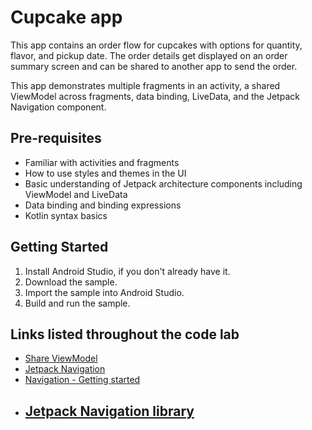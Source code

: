 Cupcake app
=================================

This app contains an order flow for cupcakes with options for quantity, flavor, and pickup date.
The order details get displayed on an order summary screen and can be shared to another app to
send the order.

This app demonstrates multiple fragments in an activity, a shared ViewModel across fragments,
data binding, LiveData, and the Jetpack Navigation component.


Pre-requisites
--------------
* Familiar with activities and fragments
* How to use styles and themes in the UI
* Basic understanding of Jetpack architecture components including ViewModel and LiveData
* Data binding and binding expressions
* Kotlin syntax basics


Getting Started
---------------
1. Install Android Studio, if you don't already have it.
2. Download the sample.
3. Import the sample into Android Studio.
4. Build and run the sample.

Links listed throughout the code lab
-----------------------------------
- [Share ViewModel](https://developer.android.com/topic/libraries/architecture/viewmodel.html#sharing)
- [Jetpack Navigation](https://developer.android.com/guide/navigation)
- [Navigation - Getting started](https://developer.android.com/guide/navigation/navigation-getting-started)
- [Jetpack Navigation library](https://developer.android.com/jetpack/androidx/releases/navigation)
  - 

